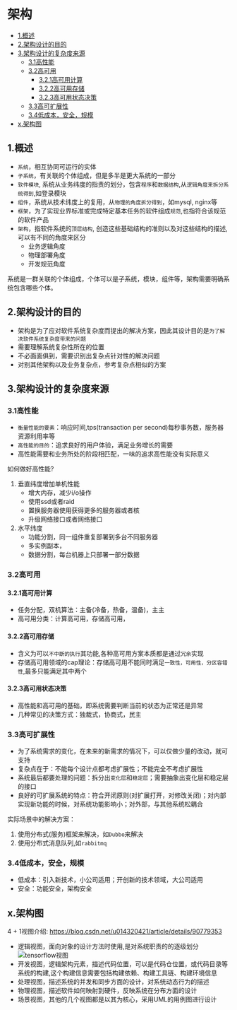# 架构

<!-- vim-markdown-toc Marked -->

* [1.概述](#1.概述)
* [2.架构设计的目的](#2.架构设计的目的)
* [3.架构设计的复杂度来源](#3.架构设计的复杂度来源)
    - [3.1高性能](#3.1高性能)
    - [3.2高可用](#3.2高可用)
        + [3.2.1高可用计算](#3.2.1高可用计算)
        + [3.2.2高可用存储](#3.2.2高可用存储)
        + [3.2.3高可用状态决策](#3.2.3高可用状态决策)
    - [3.3高可扩展性](#3.3高可扩展性)
    - [3.4低成本，安全，规模](#3.4低成本，安全，规模)
* [x.架构图](#x.架构图)

<!-- vim-markdown-toc -->

## 1.概述

- `系统`，相互协同可运行的实体
- `子系统`，有关联的个体组成，但是多半是更大系统的一部分
- `软件模块`, 系统从业务纬度的指责的划分，包含`程序`和`数据结构`,从`逻辑角度来拆分系统得到`,如登录模块
- `组件`，系统从技术纬度上的复用，从`物理的角度拆分得到`，如mysql, nginx等
- `框架`，为了实现业界标准或完成特定基本任务的软件组成`规范`,也指符合该规范的软件产品
- `架构`，指软件系统的`顶层结构`, 创造这些基础结构的准则以及对这些结构的描述,可以有不同的角度来区分
   - 业务逻辑角度
   - 物理部署角度
   - 开发规范角度


系统是一群关联的个体组成，个体可以是子系统，模块，组件等，架构需要明确系统包含哪些个体。

## 2.架构设计的目的

- 架构是为了应对软件系统复杂度而提出的解决方案，因此其设计目的是`为了解决软件系统复杂度带来的问题`
- 需要理解系统复杂性所在的位置
- 不必面面俱到，需要识别出复杂点针对性的解决问题
- 对别其他架构以及业务复杂点，参考复杂点相似的方案

## 3.架构设计的复杂度来源

### 3.1高性能

- `衡量性能的要素`：响应时间,tps(transaction per second)每秒事务数，服务器资源利用率等
- `高性能的目的`：追求良好的用户体验，满足业务增长的需要
- 高性能需要和业务所处的阶段相匹配，一味的追求高性能没有实际意义

如何做好高性能?

1. 垂直纬度增加单机性能
    - 增大内存，减少i/o操作
    - 使用ssd或者raid
    - 置换服务器使用获得更多的服务器或者核
    - 升级网络接口或者网络接口
2. 水平纬度
    - 功能分割，同一组件重复部署到多台不同服务器
    - 多实例副本，
    - 数据分割，每台机器上只部署一部分数据

### 3.2高可用

#### 3.2.1高可用计算

- 任务分配，双机算法：主备(冷备，热备，温备)，主主
- 高可用分类：计算高可用，存储高可用，

#### 3.2.2高可用存储

- 含义为可以`不中断的执行`其功能,各种高可用方案本质都是通过`冗余`实现
- 存储高可用领域的cap理论：存储高可用不能同时满足`一致性，可用性，分区容错性`,最多只能满足其中两个

#### 3.2.3高可用状态决策

- 高性能和高可用的基础，即系统需要判断当前的状态为正常还是异常
- 几种常见的决策方式：独裁式，协商式，民主

### 3.3高可扩展性

- 为了系统需求的变化，在未来的新需求的情况下，可以仅做少量的改动，就可支持
- 复杂点在于：不能每个设计点都考虑扩展性；不能完全不考虑扩展性
- 系统最后都要处理的问题：拆分出`变化层`和`稳定层`；需要抽象出变化层和稳定层的接口
- 良好的可扩展系统的特点：符合开闭原则(对扩展打开，对修改关闭)；对内部实现新功能的时候，对系统功能影响小；对外部，与其他系统松耦合


实际场景中的解决方案：

1. 使用分布式(服务)框架来解决，如`Dubbo`来解决
2. 使用分布式消息队列,如`rabbitmq`

### 3.4低成本，安全，规模

- 低成本：引入新技术，小公司适用；开创新的技术领域，大公司适用
- 安全：功能安全，架构安全

## x.架构图

4 + 1视图介绍: https://blog.csdn.net/u014320421/article/details/90779353

- 逻辑视图，面向对象的设计方法时使用,是对系统职责的的逐级划分 ![tensorflow视图](./imgs/tf_logic_structure.jpg)
- 开发视图，逻辑架构元素，描述代码位置，可以是代码仓位置，或代码目录等系统的构建,这个构建信息需要包括构建依赖、构建工具链、构建环境信息
- 处理视图，描述系统的并发和同步方面的设计，对系统动态行为的描述
- 物理视图，描述软件如何映射到硬件，反映系统在分布方面的设计
- 场景视图，其他的几个视图都是以其为核心，采用UML的用例图进行设计

